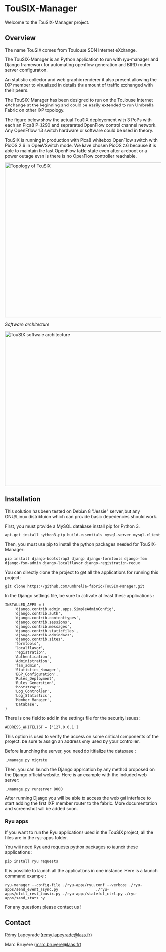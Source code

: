 # TouSIX-Manager

Welcome to the TouSIX-Manager project.

Overview
--------

The name TouSIX comes from Toulouse SDN Internet eXchange.

The TouSIX-Manager is an Python application to run with ryu-manager and Django framework for automating openflow generation and BIRD router server configuration. 

An statistic collector and web graphic renderer it also present allowing the IXP member to visualized in details the amount of traffic exchanged  with their peers. 

The TouSIX-Manager has been designed to run on the Toulouse Internet eXchange at the beginning and could be easily extended to run Umbrella Fabric on other IXP topology.

The figure below show the actual TouSIX deployement with 3 PoPs with each an Pica8 P-3290 and seprarated OpenFlow control channel network. Any OpenFflow 1.3 switch hardware or software could be used in theory. 

TouSIX is running in production with Pica8 whitebox OpenFlow switch with PicOS 2.6 in OpenVSwitch mode. We have chosen PicOS 2.6 because it is able to maintain the last OpenFlow table state even after a reboot or a power outage even is there is no OpenFlow controller reachable. 



<img src="http://195.154.106.70/topo_touSIX.021.png" title="Topology of TouSIX" width="600" height="500" />

*Software architecture*

<img src="http://195.154.106.70/soft_archi_tousix.001.png" title="TouSIX software architecture" width="600" height="500" />

    
Installation
------------

This solution has been tested on Debian 8 "Jessie" server, but any GNU/Linux distribtuion which can provide basic depedencies should work.

First, you must provide a MySQL database install pip for Python 3.


    apt-get install python3-pip build-essentials mysql-server mysql-client


Then, you must use pip to install the python packages needed for TouSIX-Manager:
    

    pip install django-bootstrap3 django django-formtools django-fsm django-fsm-admin django-localflavor django-registration-redux


You can directly clone the project to get all the applications for running this project:
    

    git clone https://github.com/umbrella-fabric/TouSIX-Manager.git


In the Django settings file, be sure to activate at least these applications :
    

    INSTALLED_APPS = (
        'django.contrib.admin.apps.SimpleAdminConfig',
        'django.contrib.auth',
        'django.contrib.contenttypes',
        'django.contrib.sessions',
        'django.contrib.messages',
        'django.contrib.staticfiles',
        'django.contrib.admindocs',
        'django.contrib.sites',
        'formtools',
        'localflavor',
        'registration',
        'Authentication',
        'Administration',
        'fsm_admin',
        'Statistics_Manager',
        'BGP_Configuration',
        'Rules_Deployment',
        'Rules_Generation',
        'bootstrap3',
        'Log_Controller',
        'Log_Statistics',
        'Member_Manager',
        'Database',
    )

There is one field to add in the settings file for the security issues:

    ADDRESS_WHITELIST = ['127.0.0.1']

This option is used to verify the access on some critical components of the project. be sure to assign an address only used by your controller.

Before launching the server, you need do ititialize the database :

    ./manage.py migrate
    
Then, you can launch the Django application by any method proposed on the Django official website.
Here is an example with the included web server:

    ./manage.py runserver 8000

After running Django you will be able to access the web gui interface to start adding the first IXP member router to the fabric.
More documentation and screenshot will be added soon.

### Ryu apps

If you want to run the Ryu applications used in the TouSIX project, all the files are in the ryu-apps folder.

You will need Ryu and requests python packages to launch these applications :

    pip install ryu requests

It is possible to launch all the applications in one instance. Here is a launch command example :

    ryu-manager --config-file ./ryu-apps/ryu.conf --verbose ./ryu-apps/send_event_async.py                 ./ryu-apps/ofctl_rest_tousix.py ./ryu-apps/stateful_ctrl.py ./ryu-apps/send_stats.py
   
For any questions please contact us !

Contact
-------
Rémy Lapeyrade (remy.lapeyrade@laas.fr)

Marc Bruyère (marc.bruyere@laas.fr)

